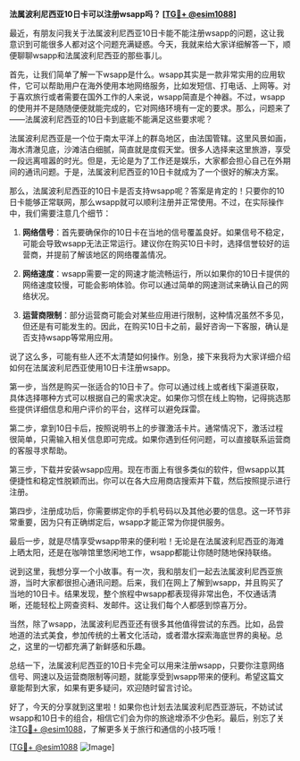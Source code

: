 **法属波利尼西亚10日卡可以注册wsapp吗？ [[TG💪+ @esim1088](https://t.me/s/esim1088)]**

最近，有朋友问我关于法属波利尼西亚10日卡能不能注册wsapp的问题，这让我意识到可能很多人都对这个问题充满疑惑。今天，我就来给大家详细解答一下，顺便聊聊wsapp和法属波利尼西亚的那些事儿。

首先，让我们简单了解一下wsapp是什么。wsapp其实是一款非常实用的应用软件，它可以帮助用户在海外使用本地网络服务，比如发短信、打电话、上网等。对于喜欢旅行或者需要在国外工作的人来说，wsapp简直是个神器。不过，wsapp的使用并不是随随便便就能完成的，它对网络环境有一定的要求。那么，问题来了——法属波利尼西亚的10日卡到底能不能满足这些要求呢？

法属波利尼西亚是一个位于南太平洋上的群岛地区，由法国管辖。这里风景如画，海水清澈见底，沙滩洁白细腻，简直就是度假天堂。很多人选择来这里旅游，享受一段远离喧嚣的时光。但是，无论是为了工作还是娱乐，大家都会担心自己在外期间的通讯问题。于是，法属波利尼西亚的10日卡就成为了一个很好的解决方案。

那么，法属波利尼西亚的10日卡是否支持wsapp呢？答案是肯定的！只要你的10日卡能够正常联网，那么wsapp就可以顺利注册并正常使用。不过，在实际操作中，我们需要注意几个细节：

1. **网络信号**：首先要确保你的10日卡在当地的信号覆盖良好。如果信号不稳定，可能会导致wsapp无法正常运行。建议你在购买10日卡时，选择信誉较好的运营商，并提前了解该地区的网络覆盖情况。

2. **网络速度**：wsapp需要一定的网速才能流畅运行，所以如果你的10日卡提供的网络速度较慢，可能会影响体验。你可以通过简单的网速测试来确认自己的网络状况。

3. **运营商限制**：部分运营商可能会对某些应用进行限制，这种情况虽然不多见，但还是有可能发生的。因此，在购买10日卡之前，最好咨询一下客服，确认是否支持wsapp等常用应用。

说了这么多，可能有些人还不太清楚如何操作。别急，接下来我将为大家详细介绍如何在法属波利尼西亚使用10日卡注册wsapp。

第一步，当然是购买一张适合的10日卡了。你可以通过线上或者线下渠道获取，具体选择哪种方式可以根据自己的需求决定。如果你习惯在线上购物，记得挑选那些提供详细信息和用户评价的平台，这样可以避免踩雷。

第二步，拿到10日卡后，按照说明书上的步骤激活卡片。通常情况下，激活过程很简单，只需输入相关信息即可完成。如果你遇到任何问题，可以直接联系运营商的客服寻求帮助。

第三步，下载并安装wsapp应用。现在市面上有很多类似的软件，但wsapp以其便捷性和稳定性脱颖而出。你可以在各大应用商店搜索并下载，然后按照提示进行注册。

第四步，注册成功后，你需要绑定你的手机号码以及其他必要的信息。这一环节非常重要，因为只有正确绑定后，wsapp才能正常为你提供服务。

最后一步，就是尽情享受wsapp带来的便利啦！无论是在法属波利尼西亚的海滩上晒太阳，还是在咖啡馆里悠闲地工作，wsapp都能让你随时随地保持联络。

说到这里，我想分享一个小故事。有一次，我和朋友们一起去法属波利尼西亚旅游，当时大家都很担心通讯问题。后来，我们在网上了解到wsapp，并且购买了当地的10日卡。结果发现，整个旅程中wsapp都表现得非常出色，不仅通话清晰，还能轻松上网查资料、发邮件。这让我们每个人都感到惊喜万分。

当然，除了wsapp，法属波利尼西亚还有很多其他值得尝试的东西。比如，品尝地道的法式美食，参加传统的土著文化活动，或者潜水探索海底世界的奥秘。总之，这里的一切都充满了新鲜感和乐趣。

总结一下，法属波利尼西亚的10日卡完全可以用来注册wsapp，只要你注意网络信号、网速以及运营商限制等问题，就能享受到wsapp带来的便利。希望这篇文章能帮到大家，如果有更多疑问，欢迎随时留言讨论。

好了，今天的分享就到这里啦！如果你也计划去法属波利尼西亚游玩，不妨试试wsapp和10日卡的组合，相信它们会为你的旅途增添不少色彩。最后，别忘了关注[TG💪+ @esim1088](https://t.me/s/esim1088)，了解更多关于旅行和通信的小技巧哦！

[[TG💪+ @esim1088](https://t.me/s/esim1088) ![Image](https://i.postimg.cc/4NQfJmqS/Snipaste-2025-05-13-00-14-12.png)]